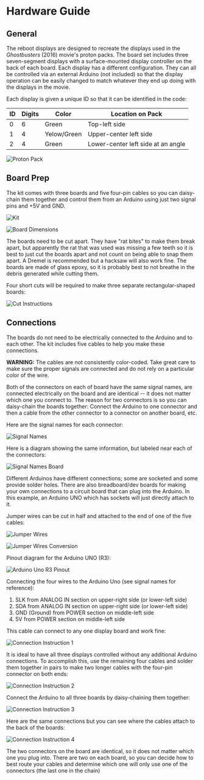 # Hardware Guide
## General
The reboot displays are designed to recreate the displays used in the *Ghostbusters* (2016) movie's proton packs. The board set includes three seven-segment displays with a surface-mounted display controller on the back of each board. Each display has a different configuration. They can all be controlled via an external Arduino (not included) so that the display operation can be easily changed to match whatever they end up doing with the displays in the movie.

Each display is given a unique ID so that it can be identified in the code:

| ID  | Digits | Color       | Location on Pack                   |
| --- | ------ | ----------- | ---------------------------------- |
| 0   | 6      | Green       | Top-left side                      |
| 1   | 4      | Yelow/Green | Upper-center left side             |
| 2   | 4      | Green       | Lower-center left side at an angle |

![Proton Pack](/images/protonpack.png?raw=true)

## Board Prep
The kit comes with three boards and five four-pin cables so you can daisy-chain them together and control them from an Arduino using just two signal pins and +5V and GND.

![Kit](/images/kit.png?raw=true)

![Board Dimensions](/images/kit.png?raw=true)

The boards need to be cut apart. They have "rat bites" to make them break apart, but apparently the rat that was used was missing a few teeth so it is best to just cut the boards apart and not count on being able to snap them apart. A Dremel is recommended but a hacksaw will also work fine. The boards are made of glass epoxy, so it is probably best to not breathe in the debris generated while cutting them.

Four short cuts will be required to make three separate rectangular-shaped boards:

![Cut Instructions](/images/cutinstructions.png?raw=true)

## Connections
The boards do not need to be electrically connected to the Arduino and to each other. The kit includes five cables to help you make these connections.

**WARNING:** The cables are not consistently color-coded. Take great care to make sure the proper signals are connected and do not rely on a particular color of the wire.

Both of the connectors on each of board have the same signal names, are connected electrically on the board and are identical -- it does not matter which one you connect to. The reason for two connectors is so you can daisy-chain the boards together: Connect the Arduino to one connector and then a cable from the other connector to a connector on another board, etc.

Here are the signal names for each connector:

![Signal Names](/images/signalnames.png?raw=true)

Here is a diagram showing the same information, but labeled near each of the connectors:

![Signal Names Board](/images/signalnamesboard.png?raw=true)

Different Arduinos have different connections; some are socketed and some provide solder holes. There are also breadboard/dev boards for making your own connections to a circuit board that can plug into the Arduino. In this example, an Arduino UNO which has sockets will just directly attach to it.

Jumper wires can be cut in half and attached to the end of one of the five cables:

![Jumper Wires](/images/jumperwires.png?raw=true)

![Jumper Wires Conversion](/images/jumperwiresconversion.png?raw=true)

Pinout diagram for the Arduino UNO (R3):

![Arduino Uno R3 Pinout](/images/pinout.png?raw=true)

Connecting the four wires to the Arduino Uno (see signal names for reference):
1. SLK from ANALOG IN section on upper-right side (or lower-left side)
2. SDA from ANALOG IN section on upper-right side (or lower-left side)
3. GND (Ground) from POWER section on middle-left side
4. 5V from POWER section on middle-left side

This cable can connect to any one display board and work fine:

![Connection Instruction 1](/images/connectioninstruction1.png?raw=true)

It is ideal to have all three displays controlled without any additional Arduino connections. To accomplish this, use the remaining four cables and solder them together in pairs to make two longer cables with the four-pin connector on both ends:

![Connection Instruction 2](/images/connectioninstruction2.png?raw=true)

Connect the Arduino to all three boards by daisy-chaining them together:

![Connection Instruction 3](/images/connectioninstruction3.png?raw=true)

Here are the same connections but you can see where the cables attach to the back of the boards:

![Connection Instruction 4](/images/connectioninstruction4.png?raw=true)

The two connectors on the board are identical, so it does not matter which one you plug into. There are two on each board, so you can decide how to best route your cables and determine which one will only use one of the connectors (the last one in the chain)
